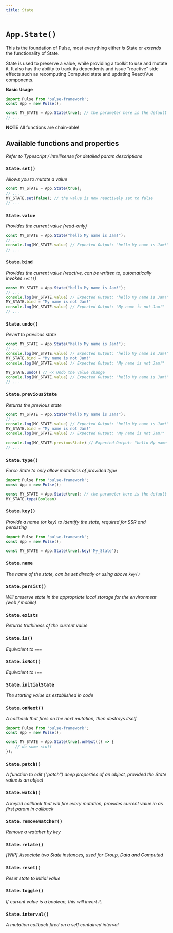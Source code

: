 ```yaml
---
title: State
---
```


# `App.State()`

This is the foundation of Pulse, most everything either *is* State or *extends* the functionality of State.

State is used to preserve a value, while providing a toolkit to use and mutate it. It also has the ability to track its dependents and issue "reactive" side effects such as recomputing Computed state and updating React/Vue components. 

**Basic Usage**
```typescript
import Pulse from 'pulse-framework';
const App = new Pulse();

const MY_STATE = App.State(true); // the parameter here is the default value of the state. Here, this state is a boolean with a default value of true.
// ...
```
**NOTE** All functions are chain-able!

## **Available functions and properties**

*Refer to Typescript / Intellisense for detailed param descriptions*

### `State.set()` 
*Allows you to mutate a value*

```typescript
const MY_STATE = App.State(true);
// ...
MY_STATE.set(false); // the value is now reactively set to false
// ...
```

### `State.value` 
*Provides the current value (read-only)*

```typescript
const MY_STATE = App.State("hello My name is Jam!");
// ...
console.log(MY_STATE.value) // Expected Output: "hello My name is Jam!"
// ...
```

### `State.bind` 
*Provides the current value (reactive, can be written to, automatically invokes `set()`)*

```typescript
const MY_STATE = App.State("hello My name is Jam!");
// ...
console.log(MY_STATE.value) // Expected Output: "hello My name is Jam!"
MY_STATE.bind = "My name is not Jam!"
console.log(MY_STATE.value) // Expected Output: "My name is not Jam!"
// ...
```

### `State.undo()` 
*Revert to previous state*

```typescript
const MY_STATE = App.State("hello My name is Jam!");
// ...
console.log(MY_STATE.value) // Expected Output: "hello My name is Jam!"
MY_STATE.bind = "My name is not Jam!"
console.log(MY_STATE.value) // Expected Output: "My name is not Jam!"

MY_STATE.undo() // << Undo the value change
console.log(MY_STATE.value) // Expected Output: "hello My name is Jam!"
// ...
```

### `State.previousState` 
*Returns the previous state*

```typescript
const MY_STATE = App.State("hello My name is Jam!");
// ...
console.log(MY_STATE.value) // Expected Output: "hello My name is Jam!"
MY_STATE.bind = "My name is not Jam!"
console.log(MY_STATE.value) // Expected Output: "My name is not Jam!"

console.log(MY_STATE.previousState) // Expected Output: "hello My name is Jam!"
// ...
```

### `State.type()` 
*Force State to only allow mutations of provided type*

```typescript
import Pulse from 'pulse-framework';
const App = new Pulse();

const MY_STATE = App.State(true); // the parameter here is the default value of the state. Here, this state is a boolean with a default value of true.
MY_STATE.type(Boolean)

```

### `State.key()` 
*Provide a name (or key) to identify the state, required for SSR and persisting*

```typescript
import Pulse from 'pulse-framework';
const App = new Pulse();

const MY_STATE = App.State(true).key('My_State');
```

### `State.name` 
*The name of the state, can be set directly or using above `key()`*

### `State.persist()` 
*Will preserve state in the appropriate local storage for the environment (web / mobile)*

### `State.exists` 
*Returns truthiness of the current value*

### `State.is()` 
*Equivalent to `===`*

### `State.isNot()` 
*Equivalent to `!==`*

### `State.initialState` 
*The starting value as established in code*

### `State.onNext()` 
*A callback that fires on the next mutation, then destroys itself.*

```typescript
import Pulse from 'pulse-framework';
const App = new Pulse();

const MY_STATE = App.State(true).onNext(() => {
    // do some stuff 
});
```

### `State.patch()` 
*A function to edit ("patch") deep properties of an object, provided the State value is an object*

### `State.watch()` 
*A keyed callback that will fire every mutation, provides current value in as first param in callback*

### `State.removeWatcher()` 
*Remove a watcher by key*

### `State.relate()` 
*[WIP] Associate two State instances, used for Group, Data and Computed*

### `State.reset()` 
*Reset state to initial value*

### `State.toggle()` 
*If current value is a boolean, this will invert it.*

### `State.interval()` 
*A mutation callback fired on a self contained interval*